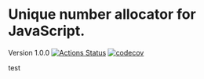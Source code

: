 # Unique number allocator for JavaScript.

Version 1.0.0 [![Actions Status](https://github.com/redboltz/number-allocator/workflows/CI/badge.svg)](https://github.com/redboltz/number-allocator/actions)
[![codecov](https://codecov.io/gh/redboltz/number-allocator/branch/master/graph/badge.svg)](https://codecov.io/gh/redboltz/number-allocator)

test
